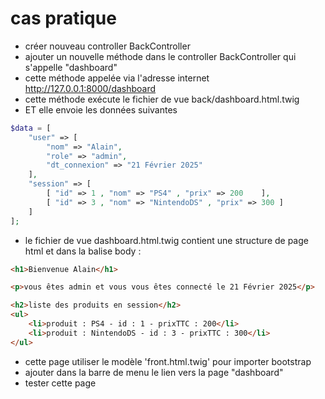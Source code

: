 # cas pratique 

- créer nouveau controller BackController
- ajouter un nouvelle méthode dans le controller BackController qui s'appelle "dashboard"
- cette méthode appelée via l'adresse internet http://127.0.0.1:8000/dashboard
- cette méthode exécute le fichier de vue back/dashboard.html.twig
- ET elle envoie les données suivantes 

```php 
$data = [
    "user" => [
        "nom" => "Alain",
        "role" => "admin",
        "dt_connexion" => "21 Février 2025"
    ],
    "session" => [
        [ "id" => 1 , "nom" => "PS4" , "prix" => 200    ],
        [ "id" => 3 , "nom" => "NintendoDS" , "prix" => 300 ]
    ]
];
```

- le fichier de vue  dashboard.html.twig contient une structure de page html et dans la balise body :


```html
<h1>Bienvenue Alain</h1>

<p>vous êtes admin et vous vous êtes connecté le 21 Février 2025</p>    

<h2>liste des produits en session</h2>
<ul>
    <li>produit : PS4 - id : 1 - prixTTC : 200</li>
    <li>produit : NintendoDS - id : 3 - prixTTC : 300</li>
</ul>
```
 - cette page utiliser le modèle 'front.html.twig' pour importer bootstrap
 - ajouter dans la barre de menu le lien vers la page "dashboard"
 - tester cette page  